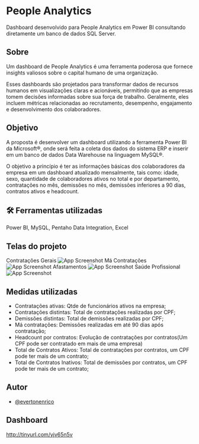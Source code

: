 
# People Analytics

Dashboard desenvolvido para People Analytics em Power BI consultando diretamente um banco de dados SQL Server.


## Sobre
Um dashboard de People Analytics é uma ferramenta poderosa que fornece insights valiosos sobre o capital humano de uma organização. 

Esses dashboards são projetados para transformar dados de recursos humanos em visualizações claras e acionáveis, permitindo que as empresas tomem decisões informadas sobre sua força de trabalho. Geralmente, eles incluem métricas relacionadas ao recrutamento, desempenho, engajamento e desenvolvimento dos colaboradores.
## Objetivo
 A proposta é desenvolver um dashboard utilizando a ferramenta Power BI da Microsoft®, onde será feita a coleta dos dados do sistema ERP e inserir em um banco de dados Data Warehouse na linguagem MySQL®.

 O objetivo a princípio é ter as informações básicas dos colaboradores da empresa em um dashboard atualizado mensalmente, tais como: idade, sexo, quantidade de colaboradores ativos no total e por departamento, contratações no mês, demissões no mês, demissões inferiores a 90 dias, contratos ativos e headcount.

## 🛠 Ferramentas utilizadas
Power BI, MySQL, Pentaho Data Integration, Excel

## Telas do projeto

Contratações Gerais
![App Screenshot](https://i.ibb.co/qRWKnRQ/tela-001.png)
Má Contratações
![App Screenshot](https://i.ibb.co/714rWFf/tela-002.png)
Afastamentos
![App Screenshot](https://i.ibb.co/HT3yM9V/tela-003.png)
Saúde Profissional
![App Screenshot](https://i.ibb.co/fH3HC5N/tela-004.png)


## Medidas utilizadas

- Contratações ativas: Qtde de funcionários ativos na empresa;
- Contratações distintas: Total de contratações realizadas por CPF;
- Demissões distintas: Total de demissões realizadas por CPF;
- Má contratações: Demissões realizadas em até 90 dias após contratação;
- Headcount por contratos: Evolução de contratações por contratos(Um CPF pode ser contratado em mais de uma empresa)
- Total de Contratos Ativos: Total de contratações por contratos, um CPF pode ter mais de um contrato;
- Total de Contratos Inativos: Total de demissões por contratos, um CPF pode ter mais de um contrato;



## Autor

- [@evertonenrico](https://www.github.com/evertonenrico)


## Dashboard

http://tinyurl.com/yjv65n5v

